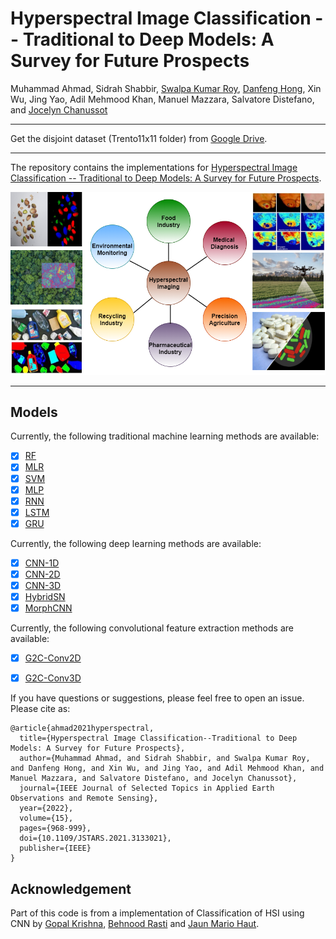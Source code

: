 # Hyperspectral Image Classification -- Traditional to Deep Models: A Survey for Future Prospects

Muhammad Ahmad, Sidrah Shabbir, [Swalpa Kumar Roy](https://swalpa.github.io), [Danfeng Hong](https://sites.google.com/view/danfeng-hong), Xin Wu, Jing Yao, Adil Mehmood Khan, Manuel Mazzara, Salvatore Distefano, and [Jocelyn Chanussot](http://jocelyn-chanussot.net/)

___________

Get the disjoint dataset (Trento11x11 folder) from [Google Drive](https://drive.google.com/drive/folders/1HK3eL3loI4Wd-RFr1psLLmVLTVDLctGd?usp=sharing).
___________

The repository contains the implementations for [Hyperspectral Image Classification -- Traditional to Deep Models: A Survey for Future Prospects](https://ieeexplore.ieee.org/document/9645266).

<img src="HSI_App.png"/>

---------------------

## Models

Currently, the following traditional machine learning methods are available:

- [x] [RF](https://ieeexplore.ieee.org/document/1396322)  
- [x] [MLR](https://ieeexplore.ieee.org/document/5559437)
- [x] [SVM](https://ieeexplore.ieee.org/document/1323134) 
- [x] [MLP](https://www.sciencedirect.com/science/article/pii/S0924271619302187)
- [x] [RNN](https://ieeexplore.ieee.org/document/8662780)
- [x] [LSTM](https://colah.github.io/posts/2015-08-Understanding-LSTMs)
- [x] [GRU](https://arxiv.org/abs/1409.1259v2)

Currently, the following deep learning methods are available:

- [x] [CNN-1D](https://www.sciencedirect.com/science/article/pii/S0924271619302187)
- [x] [CNN-2D](https://ieeexplore.ieee.org/document/7326945)
- [x] [CNN-3D](https://ieeexplore.ieee.org/document/8344565)
- [x] [HybridSN](https://ieeexplore.ieee.org/document/8736016)
- [x] [MorphCNN](https://ieeexplore.ieee.org/document/9451651)

Currently, the following convolutional feature extraction methods are available:

- [x] [G2C-Conv2D](https://ieeexplore.ieee.org/document/9570352)
- [x] [G2C-Conv3D](https://ieeexplore.ieee.org/document/9570352)


If you have questions or suggestions, please feel free to open an issue. Please cite as:
```
@article{ahmad2021hyperspectral,
  title={Hyperspectral Image Classification--Traditional to Deep Models: A Survey for Future Prospects},
  author={Muhammad Ahmad, and Sidrah Shabbir, and Swalpa Kumar Roy, and Danfeng Hong, and Xin Wu, and Jing Yao, and Adil Mehmood Khan, and Manuel Mazzara, and Salvatore Distefano, and Jocelyn Chanussot},
  journal={IEEE Journal of Selected Topics in Applied Earth Observations and Remote Sensing},
  year={2022},
  volume={15},
  pages={968-999},
  doi={10.1109/JSTARS.2021.3133021},
  publisher={IEEE}
}
```

## Acknowledgement

Part of this code is from a implementation of Classification of HSI using CNN by [Gopal Krishna](https://github.com/gokriznastic/HybridSN), [Behnood Rasti](https://github.com/BehnoodRasti/HyFTech-Hyperspectral-Shallow-Deep-Feature-Extraction-Toolbox) and [Jaun Mario Haut](https://github.com/mhaut/hyperspectral_deeplearning_review).
